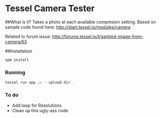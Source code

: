 # Tessel Camera Tester
##What is it?
Takes a photo at each available compresion setting. Based on sample code found here: http://start.tessel.io/modules/camera

Related to forum issue: http://forums.tessel.io/t/garbled-image-from-camera/63

##Installation
```.js 
npm install
```

### Running
```.js
tessel run app.js --upload-dir .
```

### To do
* Add loop for Resolutions
* Clean up this ugly-ass code
